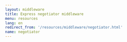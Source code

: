 ```yaml
---
layout: middleware
title: Express negotiator middleware
menu: resources
lang: en
redirect_from: '/resources/middleware/negotiator.html'
name: negotiator
---
```

